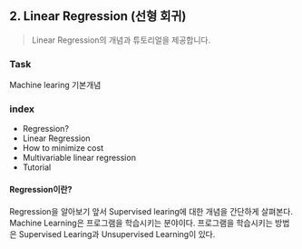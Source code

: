 ## 2. Linear Regression (선형 회귀)
> Linear Regression의 개념과 튜토리얼을 제공합니다.

### Task
Machine learing 기본개념

### index
- Regression?
- Linear Regression
- How to minimize cost
- Multivariable linear regression
- Tutorial

#### Regression이란?
Regression을 알아보기 앞서 Supervised learing에 대한 개념을 간단하게 살펴본다.
Machine Learning은 프로그램을 학습시키는 분야이다. 프로그램을 학습시키는 방법은 Supervised Learing과 Unsupervised Learning이 있다.

